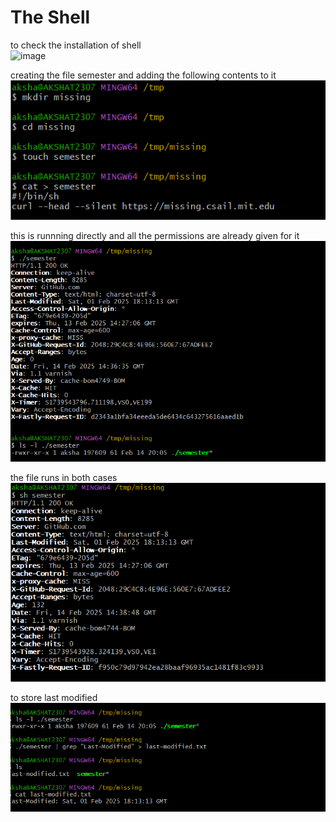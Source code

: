 # The Shell

to check the installation of shell<br>
![image](https://github.com/user-attachments/assets/779c48aa-e130-4af0-b2b9-203bbcfb2f27)
<br>

creating the file semester and adding the following contents to it<br>
![alt text](images/image-10.png)<br>

this is runnning directly and all the permissions are already given for it<br>
![alt text](images/image-11.png)<br>

the file runs in both cases<br>
![alt text](images/image-12.png)<br>

to store last modified<br>
![alt text](images/image-13.png)<br>

